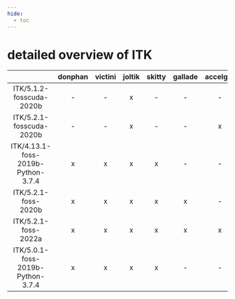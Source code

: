 ```yaml
---
hide:
  - toc
---
```


detailed overview of ITK
========================

| |donphan|victini|joltik|skitty|gallade|accelgor|swalot|doduo|
| :---: | :---: | :---: | :---: | :---: | :---: | :---: | :---: | :---: |
|ITK/5.1.2-fosscuda-2020b|-|-|x|-|-|-|-|-|
|ITK/5.2.1-fosscuda-2020b|-|-|x|-|-|x|-|-|
|ITK/4.13.1-foss-2019b-Python-3.7.4|x|x|x|x|-|-|x|x|
|ITK/5.2.1-foss-2020b|x|x|x|x|x|-|x|x|
|ITK/5.2.1-foss-2022a|x|x|x|x|x|x|x|x|
|ITK/5.0.1-foss-2019b-Python-3.7.4|x|x|x|x|-|-|-|x|
